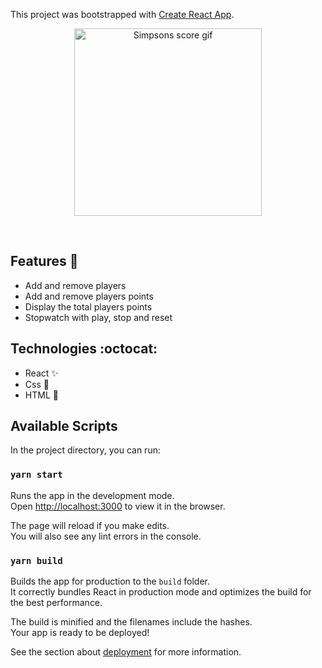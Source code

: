 This project was bootstrapped with [Create React App](https://github.com/facebook/create-react-app).

<p  align="center">
<img  src="https://media.giphy.com/media/3o6MbokumzM4Vo8QRW/giphy.gif"  height="300" alt="Simpsons score gif">
</p>
<br/>

## Features :deciduous_tree:
* Add and remove players
* Add and remove players points
* Display the total players points
* Stopwatch with play, stop and reset 

## Technologies :octocat:
* React :sparkles:
* Css :nail_care:
* HTML :hammer:	

## Available Scripts

In the project directory, you can run:

### `yarn start`

Runs the app in the development mode.<br />
Open [http://localhost:3000](http://localhost:3000) to view it in the browser.

The page will reload if you make edits.<br />
You will also see any lint errors in the console.

### `yarn build`

Builds the app for production to the `build` folder.<br />
It correctly bundles React in production mode and optimizes the build for the best performance.

The build is minified and the filenames include the hashes.<br />
Your app is ready to be deployed!

See the section about [deployment](https://facebook.github.io/create-react-app/docs/deployment) for more information.

